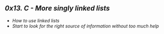 ## _*0x13. C - More singly linked lists*_

- _*How to use linked lists*_
- _*Start to look for the right source of information without too much help*_

